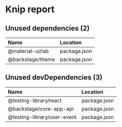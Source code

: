 # Knip report

## Unused dependencies (2)

| Name             | Location     |
|:-----------------|:-------------|
| @material-ui/lab | package.json |
| @backstage/theme | package.json |

## Unused devDependencies (3)

| Name                        | Location     |
|:----------------------------|:-------------|
| @testing-library/react      | package.json |
| @backstage/core-app-api     | package.json |
| @testing-library/user-event | package.json |

